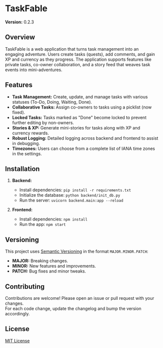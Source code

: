 # TaskFable

**Version:** 0.2.3

## Overview
TaskFable is a web application that turns task management into an engaging adventure. Users create tasks (quests), add comments, and gain XP and currency as they progress. The application supports features like private tasks, co-owner collaboration, and a story feed that weaves task events into mini-adventures.

## Features
- **Task Management:** Create, update, and manage tasks with various statuses (To-Do, Doing, Waiting, Done).
- **Collaborative Tasks:** Assign co-owners to tasks using a picklist (now fixed).
- **Locked Tasks:** Tasks marked as "Done" become locked to prevent further editing by non-owners.
- **Stories & XP:** Generate mini-stories for tasks along with XP and currency rewards.
- **Robust Logging:** Detailed logging across backend and frontend to assist in debugging.
- **Timezones:** Users can choose from a complete list of IANA time zones in the settings.

## Installation
1. **Backend:**  
   - Install dependencies: `pip install -r requirements.txt`
   - Initialize the database: `python backend/init_db.py`
   - Run the server: `uvicorn backend.main:app --reload`

2. **Frontend:**  
   - Install dependencies: `npm install`
   - Run the app: `npm start`

## Versioning
This project uses [Semantic Versioning](https://semver.org/) in the format `MAJOR.MINOR.PATCH`:
- **MAJOR:** Breaking changes.
- **MINOR:** New features and improvements.
- **PATCH:** Bug fixes and minor tweaks.

## Contributing
Contributions are welcome! Please open an issue or pull request with your changes.  
For each code change, update the changelog and bump the version accordingly.

## License
[MIT License](LICENSE)
